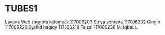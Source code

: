 TUBES1
======

Layana Web
 anggota kelompok
 117006203 Surya sentana
 117006232 Gingin
 117006220 Syahid haqiqy
 117006218 Faizal
 117006238 M. Iqbal. L
